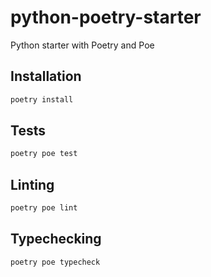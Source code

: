# python-poetry-starter

Python starter with Poetry and Poe

## Installation

```sh
poetry install
```

## Tests

```sh
poetry poe test
```

## Linting

```sh
poetry poe lint
```

## Typechecking

```sh
poetry poe typecheck
```
